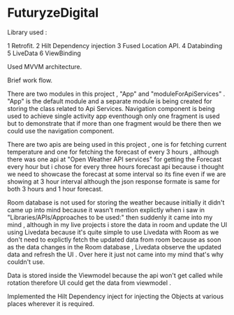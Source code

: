 # FuturyzeDigital

Library used :

1 Retrofit.
2 Hilt Dependency injection
3 Fused Location API.
4 Databinding
5 LiveData
6 ViewBinding

Used MVVM architecture.

Brief work flow.

There are two modules in this project , "App" and "moduleForApiServices" . "App" is the default module and a separate
module is being created for storing the class related to Api Services.
Navigation component is being used to achieve single activity app eventhough only one fragment is used but to
demonstrate that if more than one fragment would be there then we could use the navigation component.

There are two apis are being used in this project , one is for fetching current temperature and one for fetching the
forecast of every 3 hours , although there was one api at "Open Weather API services" for getting the Forecast every hour but i chose for
every three hours forecast api because i thought we need to showcase the forecast at some interval so its fine even if we are showing at 3 hour interval although
the json response formate is same for both 3 hours and 1 hour forecast.

Room database is not used for storing the weather because initially it didn't came up into mind because it wasn't mention explictly
when i saw in "Libraries/APIs/Approaches to be used:" then suddenly it came into my mind , although in my live projects i store the data in room
and update the UI using Livedata because it's quite simple to use Livedata with Room as we don't need to explictly fetch the updated data from room because as
soon as the data changes in the Room database , Livedata observe the updated data and refresh the UI .
Over here it just not came into my mind that's why couldn't use.

Data is stored inside the Viewmodel because the api won't get called while rotation therefore UI could get the data from viewmodel .

Implemented the Hilt Dependency inject for injecting the Objects at various places wherever it is required.